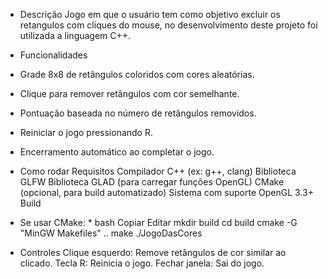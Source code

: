 * Descrição
Jogo em que o usuário tem como objetivo excluir os retangulos com cliques do mouse, no desenvolvimento deste projeto foi utilizada a linguagem C++.

* Funcionalidades
- Grade 8x8 de retângulos coloridos com cores aleatórias.

- Clique para remover retângulos com cor semelhante.

- Pontuação baseada no número de retângulos removidos.

- Reiniciar o jogo pressionando R.

- Encerramento automático ao completar o jogo.

* Como rodar
Requisitos
Compilador C++ (ex: g++, clang)
Biblioteca GLFW
Biblioteca GLAD (para carregar funções OpenGL)
CMake (opcional, para build automatizado)
Sistema com suporte OpenGL 3.3+
Build

* Se usar CMake: *
bash
Copiar
Editar
mkdir build
cd build
cmake -G "MinGW Makefiles" .. 
make
./JogoDasCores

* Controles
Clique esquerdo: Remove retângulos de cor similar ao clicado.
Tecla R: Reinicia o jogo.
Fechar janela: Sai do jogo.
